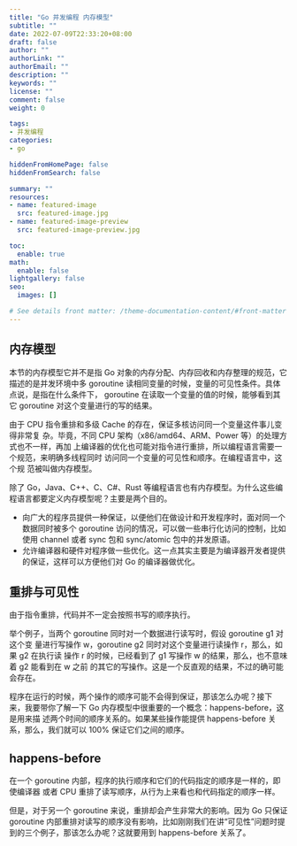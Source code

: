 ```yaml
---
title: "Go 并发编程 内存模型"
subtitle: ""
date: 2022-07-09T22:33:20+08:00
draft: false
author: ""
authorLink: ""
authorEmail: ""
description: ""
keywords: ""
license: ""
comment: false
weight: 0

tags:
- 并发编程
categories:
- go

hiddenFromHomePage: false
hiddenFromSearch: false

summary: ""
resources:
- name: featured-image
  src: featured-image.jpg
- name: featured-image-preview
  src: featured-image-preview.jpg

toc:
  enable: true
math:
  enable: false
lightgallery: false
seo:
  images: []

# See details front matter: /theme-documentation-content/#front-matter
---
```


<!--more-->

## 内存模型

本节的内存模型它并不是指 Go 对象的内存分配、内存回收和内存整理的规范，它描述的是并发环境中多 goroutine 读相同变量的时候，变量的可见性条件。具体点说，是指在什么条件下， goroutine 在读取一个变量的值的时候，能够看到其它 goroutine 对这个变量进行的写的结果。

由于 CPU 指令重排和多级 Cache 的存在，保证多核访问同一个变量这件事儿变得非常复 杂。毕竟，不同 CPU 架构（x86/amd64、ARM、Power 等）的处理方式也不一样，再加 上编译器的优化也可能对指令进行重排，所以编程语言需要一个规范，来明确多线程同时 访问同一个变量的可见性和顺序。在编程语言中，这个规 范被叫做内存模型。

除了 Go，Java、C++、C、C#、Rust 等编程语言也有内存模型。为什么这些编程语言都要定义内存模型呢？主要是两个目的。 

* 向广大的程序员提供一种保证，以便他们在做设计和开发程序时，面对同一个数据同时被多个 goroutine 访问的情况，可以做一些串行化访问的控制，比如使用 channel 或者 sync 包和 sync/atomic 包中的并发原语。
* 允许编译器和硬件对程序做一些优化。这一点其实主要是为编译器开发者提供的保证，这样可以方便他们对 Go 的编译器做优化。

## 重排与可见性

由于指令重排，代码并不一定会按照书写的顺序执行。

举个例子，当两个 goroutine 同时对一个数据进行读写时，假设 goroutine g1 对这个变 量进行写操作 w，goroutine g2 同时对这个变量进行读操作 r，那么，如果 g2 在执行读 操作 r 的时候，已经看到了 g1 写操作 w 的结果，那么，也不意味着 g2 能看到在 w 之前 的其它的写操作。这是一个反直观的结果，不过的确可能会存在。

程序在运行的时候，两个操作的顺序可能不会得到保证，那该怎么办呢？接下 来，我要带你了解一下 Go 内存模型中很重要的一个概念：happens-before，这是用来描 述两个时间的顺序关系的。如果某些操作能提供 happens-before 关系，那么，我们就可以 100% 保证它们之间的顺序。

## happens-before

在一个 goroutine 内部，程序的执行顺序和它们的代码指定的顺序是一样的，即使编译器 或者 CPU 重排了读写顺序，从行为上来看也和代码指定的顺序一样。

但是，对于另一个 goroutine 来说，重排却会产生非常大的影响。因为 Go 只保证 goroutine 内部重排对读写的顺序没有影响，比如刚刚我们在讲“可见性”问题时提到的三个例子，那该怎么办呢？这就要用到 happens-before 关系了。
